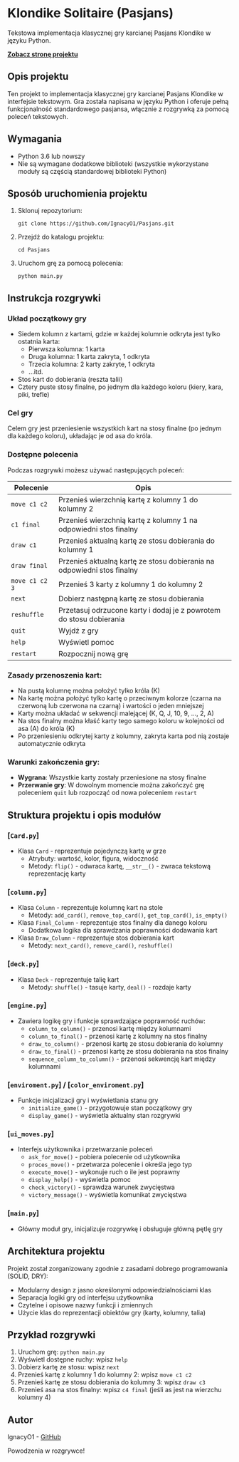 # Klondike Solitaire (Pasjans)

Tekstowa implementacja klasycznej gry karcianej Pasjans Klondike w języku Python.

**[Zobacz stronę projektu](https://ignacyo1.github.io/Pasjans/index.html)**

## Opis projektu

Ten projekt to implementacja klasycznej gry karcianej Pasjans Klondike w interfejsie tekstowym. Gra została napisana w języku Python i oferuje pełną funkcjonalność standardowego pasjansa, włącznie z rozgrywką za pomocą poleceń tekstowych.

## Wymagania

- Python 3.6 lub nowszy
- Nie są wymagane dodatkowe biblioteki (wszystkie wykorzystane moduły są częścią standardowej biblioteki Python)

## Sposób uruchomienia projektu

1. Sklonuj repozytorium:
   ```
   git clone https://github.com/IgnacyO1/Pasjans.git
   ```
2. Przejdź do katalogu projektu:
   ```
   cd Pasjans
   ```
3. Uruchom grę za pomocą polecenia:
   ```
   python main.py
   ```

## Instrukcja rozgrywki

### Układ początkowy gry
- Siedem kolumn z kartami, gdzie w każdej kolumnie odkryta jest tylko ostatnia karta:
  - Pierwsza kolumna: 1 karta
  - Druga kolumna: 1 karta zakryta, 1 odkryta
  - Trzecia kolumna: 2 karty zakryte, 1 odkryta
  - ...itd.
- Stos kart do dobierania (reszta talii)
- Cztery puste stosy finalne, po jednym dla każdego koloru (kiery, kara, piki, trefle)

### Cel gry
Celem gry jest przeniesienie wszystkich kart na stosy finalne (po jednym dla każdego koloru), układając je od asa do króla.

### Dostępne polecenia

Podczas rozgrywki możesz używać następujących poleceń:

| Polecenie | Opis |
|-----------|------|
| `move c1 c2` | Przenieś wierzchnią kartę z kolumny 1 do kolumny 2 |
| `c1 final` | Przenieś wierzchnią kartę z kolumny 1 na odpowiedni stos finalny |
| `draw c1` | Przenieś aktualną kartę ze stosu dobierania do kolumny 1 |
| `draw final` | Przenieś aktualną kartę ze stosu dobierania na odpowiedni stos finalny |
| `move c1 c2 3` | Przenieś 3 karty z kolumny 1 do kolumny 2 |
| `next` | Dobierz następną kartę ze stosu dobierania |
| `reshuffle` | Przetasuj odrzucone karty i dodaj je z powrotem do stosu dobierania |
| `quit` | Wyjdź z gry |
| `help` | Wyświetl pomoc |
| `restart` | Rozpocznij nową grę |

### Zasady przenoszenia kart:
- Na pustą kolumnę można położyć tylko króla (K)
- Na kartę można położyć tylko kartę o przeciwnym kolorze (czarna na czerwoną lub czerwona na czarną) i wartości o jeden mniejszej
- Karty można układać w sekwencji malejącej (K, Q, J, 10, 9, ..., 2, A)
- Na stos finalny można kłaść karty tego samego koloru w kolejności od asa (A) do króla (K)
- Po przeniesieniu odkrytej karty z kolumny, zakryta karta pod nią zostaje automatycznie odkryta

### Warunki zakończenia gry:
- **Wygrana**: Wszystkie karty zostały przeniesione na stosy finalne
- **Przerwanie gry**: W dowolnym momencie można zakończyć grę poleceniem `quit` lub rozpocząć od nowa poleceniem `restart`

## Struktura projektu i opis modułów

### [`Card.py`]
- Klasa `Card` - reprezentuje pojedynczą kartę w grze
  - Atrybuty: wartość, kolor, figura, widoczność
  - Metody: `flip()` - odwraca kartę, `__str__()` - zwraca tekstową reprezentację karty

### [`column.py`]
- Klasa `Column` - reprezentuje kolumnę kart na stole
  - Metody: `add_card()`, `remove_top_card()`, `get_top_card()`, `is_empty()`
- Klasa `Final_Column` - reprezentuje stos finalny dla danego koloru
  - Dodatkowa logika dla sprawdzania poprawności dodawania kart
- Klasa `Draw_Column` - reprezentuje stos dobierania kart
  - Metody: `next_card()`, `remove_card()`, `reshuffle()`

### [`deck.py`]
- Klasa `Deck` - reprezentuje talię kart
  - Metody: `shuffle()` - tasuje karty, `deal()` - rozdaje karty

### [`engine.py`]
- Zawiera logikę gry i funkcje sprawdzające poprawność ruchów:
  - `column_to_column()` - przenosi kartę między kolumnami
  - `column_to_final()` - przenosi kartę z kolumny na stos finalny
  - `draw_to_column()` - przenosi kartę ze stosu dobierania do kolumny
  - `draw_to_final()` - przenosi kartę ze stosu dobierania na stos finalny
  - `sequence_column_to_column()` - przenosi sekwencję kart między kolumnami

### [`enviroment.py`] / [`color_enviroment.py`]
- Funkcje inicjalizacji gry i wyświetlania stanu gry
  - `initialize_game()` - przygotowuje stan początkowy gry
  - `display_game()` - wyświetla aktualny stan rozgrywki

### [`ui_moves.py`]
- Interfejs użytkownika i przetwarzanie poleceń
  - `ask_for_move()` - pobiera polecenie od użytkownika
  - `proces_move()` - przetwarza polecenie i określa jego typ
  - `execute_move()` - wykonuje ruch o ile jest poprawny
  - `display_help()` - wyświetla pomoc
  - `check_victory()` - sprawdza warunek zwycięstwa
  - `victory_message()` - wyświetla komunikat zwycięstwa

### [`main.py`]
- Główny moduł gry, inicjalizuje rozgrywkę i obsługuje główną pętlę gry

## Architektura projektu

Projekt został zorganizowany zgodnie z zasadami dobrego programowania (SOLID, DRY):
- Modularny design z jasno określonymi odpowiedzialnościami klas
- Separacja logiki gry od interfejsu użytkownika
- Czytelne i opisowe nazwy funkcji i zmiennych
- Użycie klas do reprezentacji obiektów gry (karty, kolumny, talia)

## Przykład rozgrywki

1. Uruchom grę: `python main.py`
2. Wyświetl dostępne ruchy: wpisz `help`
3. Dobierz kartę ze stosu: wpisz `next`
4. Przenieś kartę z kolumny 1 do kolumny 2: wpisz `move c1 c2`
5. Przenieś kartę ze stosu dobierania do kolumny 3: wpisz `draw c3`
6. Przenieś asa na stos finalny: wpisz `c4 final` (jeśli as jest na wierzchu kolumny 4)

## Autor

IgnacyO1 - [GitHub](https://github.com/IgnacyO1)

Powodzenia w rozgrywce!